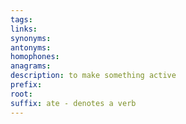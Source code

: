 ```yaml
---
tags: 
links: 
synonyms: 
antonyms: 
homophones: 
anagrams: 
description: to make something active
prefix: 
root: 
suffix: ate - denotes a verb
---
```

